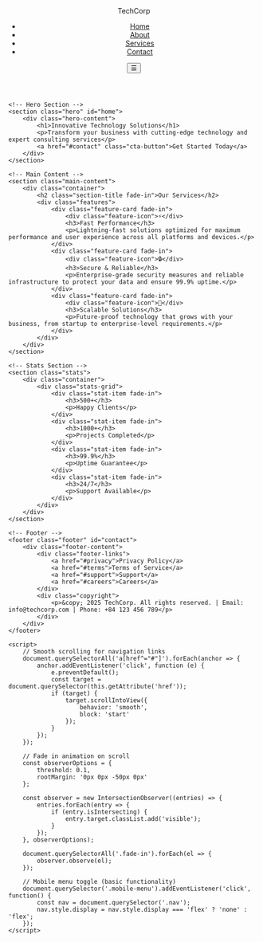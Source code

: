 <!DOCTYPE html>
<html lang="vi">
<head>
    <meta charset="UTF-8">
    <meta name="viewport" content="width=device-width, initial-scale=1.0">
    <title>TechCorp - Innovative Solutions</title>
    <link rel="stylesheet" href="ungdung.css">
</head>
<body>
    <!-- Header -->
    <header class="header">
        <div class="header-content">
            <div class="logo">TechCorp</div>
            <nav>
                <ul class="nav">
                    <li><a href="#home">Home</a></li>
                    <li><a href="#about">About</a></li>
                    <li><a href="#services">Services</a></li>
                    <li><a href="#contact">Contact</a></li>
                </ul>
            </nav>
            <button class="mobile-menu">☰</button>
        </div>
    </header>

    <!-- Hero Section -->
    <section class="hero" id="home">
        <div class="hero-content">
            <h1>Innovative Technology Solutions</h1>
            <p>Transform your business with cutting-edge technology and expert consulting services</p>
            <a href="#contact" class="cta-button">Get Started Today</a>
        </div>
    </section>

    <!-- Main Content -->
    <section class="main-content">
        <div class="container">
            <h2 class="section-title fade-in">Our Services</h2>
            <div class="features">
                <div class="feature-card fade-in">
                    <div class="feature-icon">⚡</div>
                    <h3>Fast Performance</h3>
                    <p>Lightning-fast solutions optimized for maximum performance and user experience across all platforms and devices.</p>
                </div>
                <div class="feature-card fade-in">
                    <div class="feature-icon">🔒</div>
                    <h3>Secure & Reliable</h3>
                    <p>Enterprise-grade security measures and reliable infrastructure to protect your data and ensure 99.9% uptime.</p>
                </div>
                <div class="feature-card fade-in">
                    <div class="feature-icon">🚀</div>
                    <h3>Scalable Solutions</h3>
                    <p>Future-proof technology that grows with your business, from startup to enterprise-level requirements.</p>
                </div>
            </div>
        </div>
    </section>

    <!-- Stats Section -->
    <section class="stats">
        <div class="container">
            <div class="stats-grid">
                <div class="stat-item fade-in">
                    <h3>500+</h3>
                    <p>Happy Clients</p>
                </div>
                <div class="stat-item fade-in">
                    <h3>1000+</h3>
                    <p>Projects Completed</p>
                </div>
                <div class="stat-item fade-in">
                    <h3>99.9%</h3>
                    <p>Uptime Guarantee</p>
                </div>
                <div class="stat-item fade-in">
                    <h3>24/7</h3>
                    <p>Support Available</p>
                </div>
            </div>
        </div>
    </section>

    <!-- Footer -->
    <footer class="footer" id="contact">
        <div class="footer-content">
            <div class="footer-links">
                <a href="#privacy">Privacy Policy</a>
                <a href="#terms">Terms of Service</a>
                <a href="#support">Support</a>
                <a href="#careers">Careers</a>
            </div>
            <div class="copyright">
                <p>&copy; 2025 TechCorp. All rights reserved. | Email: info@techcorp.com | Phone: +84 123 456 789</p>
            </div>
        </div>
    </footer>

    <script>
        // Smooth scrolling for navigation links
        document.querySelectorAll('a[href^="#"]').forEach(anchor => {
            anchor.addEventListener('click', function (e) {
                e.preventDefault();
                const target = document.querySelector(this.getAttribute('href'));
                if (target) {
                    target.scrollIntoView({
                        behavior: 'smooth',
                        block: 'start'
                    });
                }
            });
        });

        // Fade in animation on scroll
        const observerOptions = {
            threshold: 0.1,
            rootMargin: '0px 0px -50px 0px'
        };

        const observer = new IntersectionObserver((entries) => {
            entries.forEach(entry => {
                if (entry.isIntersecting) {
                    entry.target.classList.add('visible');
                }
            });
        }, observerOptions);

        document.querySelectorAll('.fade-in').forEach(el => {
            observer.observe(el);
        });

        // Mobile menu toggle (basic functionality)
        document.querySelector('.mobile-menu').addEventListener('click', function() {
            const nav = document.querySelector('.nav');
            nav.style.display = nav.style.display === 'flex' ? 'none' : 'flex';
        });
    </script>
</body>
</html>
